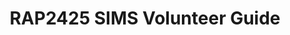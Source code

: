 ---
title: RAP2425 SIMS Volunteer Guide
redirect_to: https://docs.google.com/document/d/1zcMD0T8coRUGo_l_sEfKqqOMwdQOEtl6zh443yvpbpw/edit?usp=sharing
redirect_from: 
  - /RAP24-SIMSVolGuide
  - /rap24-simsvolguide
---